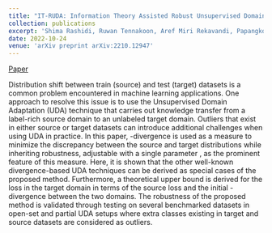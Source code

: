 ```yaml
---
title: "IT-RUDA: Information Theory Assisted Robust Unsupervised Domain Adaptation"
collection: publications
excerpt: 'Shima Rashidi, Ruwan Tennakoon, Aref Miri Rekavandi, Papangkorn Jessadatavornwong, Amanda Freis, Garret Huff, Mark Easton, Adrian Mouritz, Reza Hoseinnezhad, Alireza Bab-Hadiashar'
date: 2022-10-24
venue: 'arXiv preprint arXiv:2210.12947'
---
```

[Paper](https://arxiv.org/abs/2210.12947)

Distribution shift between train (source) and test (target) datasets is a common problem encountered in machine learning applications. One approach to resolve this issue is to use the Unsupervised Domain Adaptation (UDA) technique that carries out knowledge transfer from a label-rich source domain to an unlabeled target domain. Outliers that exist in either source or target datasets can introduce additional challenges when using UDA in practice. In this paper, -divergence is used as a measure to minimize the discrepancy between the source and target distributions while inheriting robustness, adjustable with a single parameter , as the prominent feature of this measure. Here, it is shown that the other well-known divergence-based UDA techniques can be derived as special cases of the proposed method. Furthermore, a theoretical upper bound is derived for the loss in the target domain in terms of the source loss and the initial -divergence between the two domains. The robustness of the proposed method is validated through testing on several benchmarked datasets in open-set and partial UDA setups where extra classes existing in target and source datasets are considered as outliers.